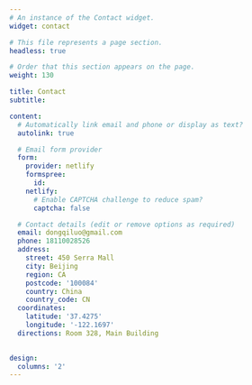 ```yaml
---
# An instance of the Contact widget.
widget: contact

# This file represents a page section.
headless: true

# Order that this section appears on the page.
weight: 130

title: Contact
subtitle:

content:
  # Automatically link email and phone or display as text?
  autolink: true

  # Email form provider
  form:
    provider: netlify
    formspree:
      id:
    netlify:
      # Enable CAPTCHA challenge to reduce spam?
      captcha: false

  # Contact details (edit or remove options as required)
  email: dongqiluo@gmail.com
  phone: 18110028526
  address:
    street: 450 Serra Mall
    city: Beijing
    region: CA
    postcode: '100084'
    country: China
    country_code: CN
  coordinates:
    latitude: '37.4275'
    longitude: '-122.1697'
  directions: Room 328, Main Building
  

design:
  columns: '2'
---
```

